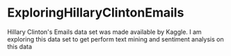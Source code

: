 # ExploringHillaryClintonEmails
Hillary Clinton's Emails data set was made available by Kaggle. I am exploring this data set to get perform text mining and sentiment analysis on this data
